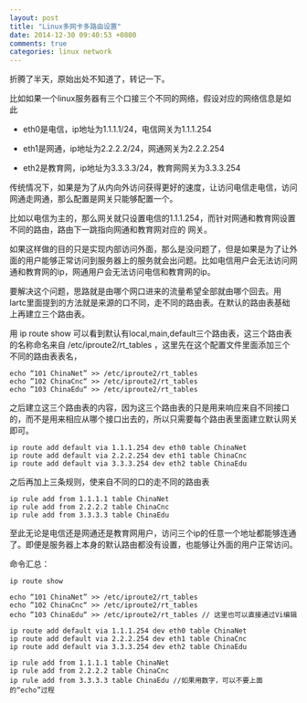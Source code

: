 ```yaml
---
layout: post
title: "Linux多网卡多路由设置"
date: 2014-12-30 09:40:53 +0800
comments: true
categories: linux network
---
```


折腾了半天，原始出处不知道了，转记一下。

比如如果一个linux服务器有三个口接三个不同的网络，假设对应的网络信息是如此

* eth0是电信，ip地址为1.1.1.1/24，电信网关为1.1.1.254

* eth1是网通，ip地址为2.2.2.2/24，网通网关为2.2.2.254

* eth2是教育网，ip地址为3.3.3.3/24，教育网网关为3.3.3.254


传统情况下，如果是为了从内向外访问获得更好的速度，让访问电信走电信，访问网通走网通，那么配置是网关只能够配置一个。

比如以电信为主的，那么网关就只设置电信的1.1.1.254，而针对网通和教育网设置不同的路由，路由下一跳指向网通和教育网对应的 网关。

如果这样做的目的只是实现内部访问外面，那么是没问题了，但是如果是为了让外面的用户能够正常访问到服务器上的服务就会出问题。比如电信用户会无法访问网通和教育网的ip，网通用户会无法访问电信和教育网的ip。

要解决这个问题，思路就是由哪个网口进来的流量希望全部就由哪个回去。用lartc里面提到的方法就是来源的口不同，走不同的路由表。在默认的路由表基础上再建立三个路由表。

用 ip route show 可以看到默认有local,main,default三个路由表，这三个路由表的名称命名来自 /etc/iproute2/rt_tables ，这里先在这个配置文件里面添加三个不同的路由表表名，

```
echo “101 ChinaNet” >> /etc/iproute2/rt_tables
echo ”102 ChinaCnc“ >> /etc/iproute2/rt_tables
echo ”103 ChinaEdu“ >> /etc/iproute2/rt_tables
```

之后建立这三个路由表的内容，因为这三个路由表的只是用来响应来自不同接口的，而不是用来相应从哪个接口出去的，所以只需要每个路由表里面建立默认网关即可。

```
ip route add default via 1.1.1.254 dev eth0 table ChinaNet
ip route add default via 2.2.2.254 dev eth1 table ChinaCnc
ip route add default via 3.3.3.254 dev eth2 table ChinaEdu
```

之后再加上三条规则，使来自不同的口的走不同的路由表

```
ip rule add from 1.1.1.1 table ChinaNet
ip rule add from 2.2.2.2 table ChinaCnc
ip rule add from 3.3.3.3 table ChinaEdu
```

至此无论是电信还是网通还是教育网用户，访问三个ip的任意一个地址都能够连通了。即便是服务器上本身的默认路由都没有设置，也能够让外面的用户正常访问。

命令汇总：

```
ip route show

echo “101 ChinaNet” >> /etc/iproute2/rt_tables
echo ”102 ChinaCnc“ >> /etc/iproute2/rt_tables
echo ”103 ChinaEdu“ >> /etc/iproute2/rt_tables // 这里也可以直接通过Vi编辑

ip route add default via 1.1.1.254 dev eth0 table ChinaNet
ip route add default via 2.2.2.254 dev eth1 table ChinaCnc
ip route add default via 3.3.3.254 dev eth2 table ChinaEdu

ip rule add from 1.1.1.1 table ChinaNet
ip rule add from 2.2.2.2 table ChinaCnc
ip rule add from 3.3.3.3 table ChinaEdu //如果用数字，可以不要上面的“echo”过程
```

